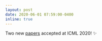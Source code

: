 ```yaml
---
layout: post
date: 2020-06-01 07:59:00-0400
inline: true
---
```


Two new [papers](/publications/#nie2020semisupervised) accepted at ICML 2020! :sparkles:
